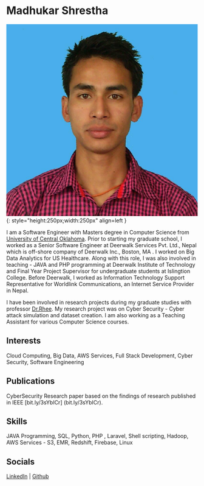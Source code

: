 # Madhukar Shrestha

![Madhukar Shrestha](assets/images/photo1.jpeg){: style="height:250px;width:250px" align=left }

I am a Software Engineer with Masters degree in Computer Science from [University of Central Oklahoma](https://www.uco.edu/). Prior to starting my graduate school, I worked as a Senior Software Engineer at Deerwalk Services Pvt. Ltd., Nepal which is off-shore company of Deerwalk Inc., Boston, MA . I worked on Big Data Analytics for US Healthcare. Along with this role, I was also involved in teaching - JAVA and PHP programming at Deerwalk Institute of Technology and Final Year Project Supervisor for undergraduate students at Islingtion College. Before Deerwalk, I worked as Information Technology Support Representative for Worldlink Communications, an Internet Service Provider in Nepal.

I have been involved in research projects during my graduate studies with professor [Dr.Rhee](https://rhee.systems/). My research project was on Cyber Security - Cyber attack simulation and dataset creation. I am also working as a Teaching Assistant for various Computer Science courses.

## Interests
Cloud Computing, Big Data, AWS Services, Full Stack Development,  Cyber Security, Software Engineering

## Publications
CyberSecurity Research paper based on the findings of research published in IEEE [bit.ly/3sYbICr] (bit.ly/3sYbICr).

## Skills

JAVA Programming, SQL, Python, PHP , Laravel, Shell scripting, Hadoop, AWS Services - S3, EMR, Redshift, Firebase, Linux

## Socials
[LinkedIn](https://www.linkedin.com/in/sthamadhukar/) | [Github](https://github.com/sthamadhukar)
